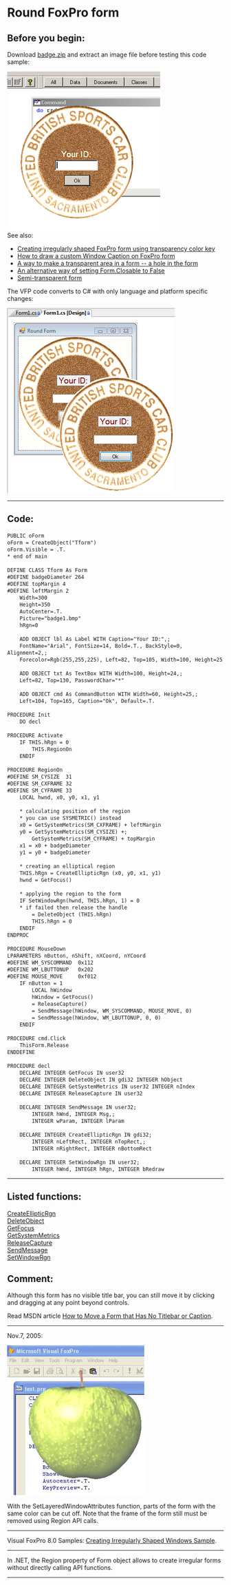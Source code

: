 <link rel="stylesheet" type="text/css" href="../css/win32api.css">  
<link rel="stylesheet" href="https://cdnjs.cloudflare.com/ajax/libs/font-awesome/4.7.0/css/font-awesome.min.css">

# Round FoxPro form

## Before you begin:
Download <A href="http://www.news2news.com/vfp/downloads/badge.zip">badge.zip</A> and extract an image file before testing this code sample:[](sample_000.md)  

![](../images\rnd.png)  
See also:

* [Creating irregularly shaped FoxPro form using transparency color key](sample_033.md)  
* [How to draw a custom Window Caption on FoxPro form](sample_499.md)  
* [A way to make a transparent area in a form -- a hole in the form](sample_126.md)  
* [An alternative way of setting Form.Closable to False](sample_127.md)  
* [Semi-transparent form](sample_453.md)  

The VFP code converts to C# with only language and platform specific changes:  

![](../images/roundform_cs.png)  
  
***  


## Code:
```foxpro  
PUBLIC oForm
oForm = CreateObject("Tform")
oForm.Visible = .T.
* end of main

DEFINE CLASS Tform As Form
#DEFINE badgeDiameter 264
#DEFINE topMargin 4
#DEFINE leftMargin 2
	Width=300
	Height=350
	AutoCenter=.T.
	Picture="badge1.bmp"
	hRgn=0
	
	ADD OBJECT lbl As Label WITH Caption="Your ID:",;
	FontName="Arial", FontSize=14, Bold=.T., BackStyle=0, Alignment=2,;
	Forecolor=Rgb(255,255,225), Left=82, Top=105, Width=100, Height=25

	ADD OBJECT txt As TextBox WITH Width=100, Height=24,;
	Left=82, Top=130, PasswordChar="*"

	ADD OBJECT cmd As CommandButton WITH Width=60, Height=25,;
	Left=104, Top=165, Caption="Ok", Default=.T.

PROCEDURE Init
	DO decl

PROCEDURE Activate
	IF THIS.hRgn = 0
		THIS.RegionOn
	ENDIF

PROCEDURE RegionOn
#DEFINE SM_CYSIZE  31
#DEFINE SM_CXFRAME 32
#DEFINE SM_CYFRAME 33
	LOCAL hwnd, x0, y0, x1, y1

	* calculating position of the region
	* you can use SYSMETRIC() instead
	x0 = GetSystemMetrics(SM_CXFRAME) + leftMargin
	y0 = GetSystemMetrics(SM_CYSIZE) +;
		GetSystemMetrics(SM_CYFRAME) + topMargin
	x1 = x0 + badgeDiameter
	y1 = y0 + badgeDiameter

	* creating an elliptical region
	THIS.hRgn = CreateEllipticRgn (x0, y0, x1, y1)
	hwnd = GetFocus()

	* applying the region to the form
	IF SetWindowRgn(hwnd, THIS.hRgn, 1) = 0
	* if failed then release the handle
		= DeleteObject (THIS.hRgn)
		THIS.hRgn = 0
	ENDIF
ENDPROC

PROCEDURE MouseDown
LPARAMETERS nButton, nShift, nXCoord, nYCoord
#DEFINE WM_SYSCOMMAND  0x112
#DEFINE WM_LBUTTONUP   0x202
#DEFINE MOUSE_MOVE     0xf012
	IF nButton = 1
		LOCAL hWindow
		hWindow = GetFocus()
		= ReleaseCapture()
		= SendMessage(hWindow, WM_SYSCOMMAND, MOUSE_MOVE, 0)
		= SendMessage(hWindow, WM_LBUTTONUP, 0, 0)
	ENDIF

PROCEDURE cmd.Click
	ThisForm.Release
ENDDEFINE

PROCEDURE decl
	DECLARE INTEGER GetFocus IN user32
	DECLARE INTEGER DeleteObject IN gdi32 INTEGER hObject
	DECLARE INTEGER GetSystemMetrics IN user32 INTEGER nIndex
	DECLARE INTEGER ReleaseCapture IN user32

	DECLARE INTEGER SendMessage IN user32;
		INTEGER hWnd, INTEGER Msg,;
		INTEGER wParam, INTEGER lParam

	DECLARE INTEGER CreateEllipticRgn IN gdi32;
		INTEGER nLeftRect, INTEGER nTopRect,;
		INTEGER nRightRect, INTEGER nBottomRect

	DECLARE INTEGER SetWindowRgn IN user32;
		INTEGER hWnd, INTEGER hRgn, INTEGER bRedraw  
```  
***  


## Listed functions:
[CreateEllipticRgn](../libraries/gdi32/CreateEllipticRgn.md)  
[DeleteObject](../libraries/gdi32/DeleteObject.md)  
[GetFocus](../libraries/user32/GetFocus.md)  
[GetSystemMetrics](../libraries/user32/GetSystemMetrics.md)  
[ReleaseCapture](../libraries/user32/ReleaseCapture.md)  
[SendMessage](../libraries/user32/SendMessage.md)  
[SetWindowRgn](../libraries/user32/SetWindowRgn.md)  

## Comment:
Although this form has no visible title bar, you can still move it by clicking and dragging at any point beyond controls.  
  
Read MSDN article <a href="http://support.microsoft.com/support/kb/articles/Q114/5/93.ASP">How to Move a Form that Has No Titlebar or Caption</a>.  
  
* * *  
Nov.7, 2005:   
  
<img src="images/applecorp.jpg" width=319 height=348>  
  
With the SetLayeredWindowAttributes function, parts of the form with the same color can be cut off. Note that the frame of the form still must be removed using Region API calls.  
  
* * *  
Visual FoxPro 8.0 Samples: <a href="http://msdn.microsoft.com/library/default.asp?url=/library/en-us/dv_foxhelp/html/samirregular_shaped_windows.asp">Creating Irregularly Shaped Windows Sample</a>.  
  
* * *  
In .NET, the Region property of Form object allows to create irregular forms without directly calling API functions.  
  
***  

